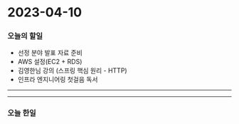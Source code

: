 2023-04-10
==========

### 오늘의 할일
* 선정 분야 발표 자료 준비
* AWS 설정(EC2 + RDS)
* 김영한님 강의 (스프링 핵심 원리 - HTTP)
* 인프라 엔지니어링 첫걸음 독서
<hr/>
<hr/>

### 오늘 한일